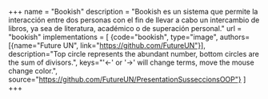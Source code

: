 +++
name = "Bookish"
description = "Bookish es un sistema que permite la interacción entre dos personas con el fin de llevar a cabo un intercambio de libros, ya sea de literatura, académico o de superación personal."
url = "bookish"
implementations =  [
    {code="bookish", type="image", authors=[{name="Future UN", link="https://github.com/FutureUN"}], description="Top circle represents the abundant number, bottom circles are the sum of divisors.", keys="'←' or '→' will change terms, move the mouse change color.", source="https://github.com/FutureUN/PresentationSusseccionsOOP"}
]
+++